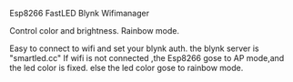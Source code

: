 Esp8266 FastLED Blynk Wifimanager

Control color and brightness.
Rainbow mode.

Easy to connect to wifi and set your blynk auth.
the blynk server is "smartled.cc"
If wifi is not connected ,the Esp8266 gose to AP mode,and the led color is fixed.
else the led color gose to rainbow mode.
